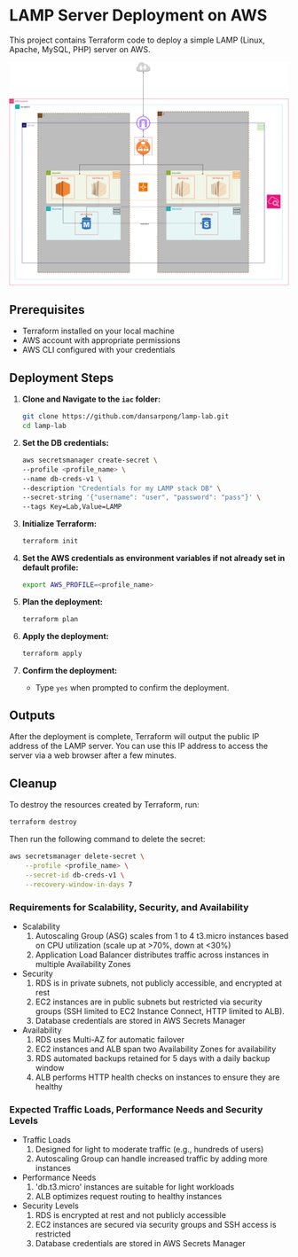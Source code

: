 
# LAMP Server Deployment on AWS

This project contains Terraform code to deploy a simple LAMP (Linux, Apache, MySQL, PHP) server on AWS.

![LAMP Server Diagram](./LampStack.drawio.png)

## Prerequisites

- Terraform installed on your local machine
- AWS account with appropriate permissions
- AWS CLI configured with your credentials

## Deployment Steps

1. **Clone and Navigate to the `iac` folder:**

    ```sh
    git clone https://github.com/dansarpong/lamp-lab.git
    cd lamp-lab
    ```

1. **Set the DB credentials:**

    ```sh
    aws secretsmanager create-secret \
    --profile <profile_name> \
    --name db-creds-v1 \
    --description "Credentials for my LAMP stack DB" \
    --secret-string '{"username": "user", "password": "pass"}' \
    --tags Key=Lab,Value=LAMP
    ```

1. **Initialize Terraform:**

    ```sh
    terraform init
    ```

1. **Set the AWS credentials as environment variables if not already set in default profile:**

    ```sh
    export AWS_PROFILE=<profile_name>
    ```

1. **Plan the deployment:**

    ```sh
    terraform plan
    ```

1. **Apply the deployment:**

    ```sh
    terraform apply
    ```

1. **Confirm the deployment:**
    - Type `yes` when prompted to confirm the deployment.

## Outputs

After the deployment is complete, Terraform will output the public IP address of the LAMP server. You can use this IP address to access the server via a web browser after a few minutes.

## Cleanup

To destroy the resources created by Terraform, run:

```sh
terraform destroy
```

Then run the following command to delete the secret:

```sh
aws secretsmanager delete-secret \
    --profile <profile_name> \
    --secret-id db-creds-v1 \
    --recovery-window-in-days 7
```

### Requirements for Scalability, Security, and Availability

- Scalability
    1. Autoscaling Group (ASG) scales from 1 to 4 t3.micro instances based on CPU utilization (scale up at >70%, down at <30%)
    1. Application Load Balancer distributes traffic across instances in multiple Availability Zones
- Security
    1. RDS is in private subnets, not publicly accessible, and encrypted at rest
    1. EC2 instances are in public subnets but restricted via security groups (SSH limited to EC2 Instance Connect, HTTP limited to ALB).
    1. Database credentials are stored in AWS Secrets Manager
- Availability
    1. RDS uses Multi-AZ for automatic failover
    1. EC2 instances and ALB span two Availability Zones for availability
    1. RDS automated backups retained for 5 days with a daily backup window
    1. ALB performs HTTP health checks on instances to ensure they are healthy

### Expected Traffic Loads, Performance Needs and Security Levels

- Traffic Loads
    1. Designed for light to moderate traffic (e.g., hundreds of users)
    1. Autoscaling Group can handle increased traffic by adding more instances
- Performance Needs
    1. 'db.t3.micro' instances are suitable for light workloads
    1. ALB optimizes request routing to healthy instances
- Security Levels
    1. RDS is encrypted at rest and not publicly accessible
    1. EC2 instances are secured via security groups and SSH access is restricted
    1. Database credentials are stored in AWS Secrets Manager
